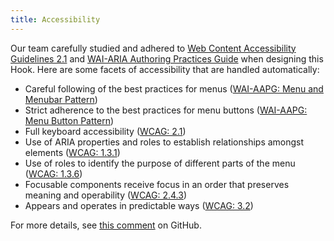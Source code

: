 ```yaml
---
title: Accessibility
---
```


Our team carefully studied and adhered to [Web Content Accessibility Guidelines 2.1](https://www.w3.org/WAI/standards-guidelines/wcag/) and [WAI-ARIA Authoring Practices Guide](https://www.w3.org/WAI/ARIA/apg/) when designing this Hook. Here are some facets of accessibility that are handled automatically:

- Careful following of the best practices for menus ([WAI-AAPG: Menu and Menubar Pattern](https://www.w3.org/WAI/ARIA/apg/patterns/menubar/))
- Strict adherence to the best practices for menu buttons ([WAI-AAPG: Menu Button Pattern](https://www.w3.org/WAI/ARIA/apg/patterns/menu-button/))
- Full keyboard accessibility ([WCAG: 2.1](https://www.w3.org/WAI/WCAG21/quickref/#keyboard-accessible))
- Use of ARIA properties and roles to establish relationships amongst elements ([WCAG: 1.3.1](https://www.w3.org/WAI/WCAG21/quickref/#info-and-relationships))
- Use of roles to identify the purpose of different parts of the menu ([WCAG: 1.3.6](https://www.w3.org/WAI/WCAG21/quickref/#identify-purpose))
- Focusable components receive focus in an order that preserves meaning and operability ([WCAG: 2.4.3](https://www.w3.org/WAI/WCAG21/quickref/#focus-order))
- Appears and operates in predictable ways ([WCAG: 3.2](https://www.w3.org/WAI/WCAG21/quickref/#predictable))

For more details, see [this comment](https://github.com/sparksuite/react-accessible-dropdown-menu-hook/issues/8#issuecomment-567568103) on GitHub.